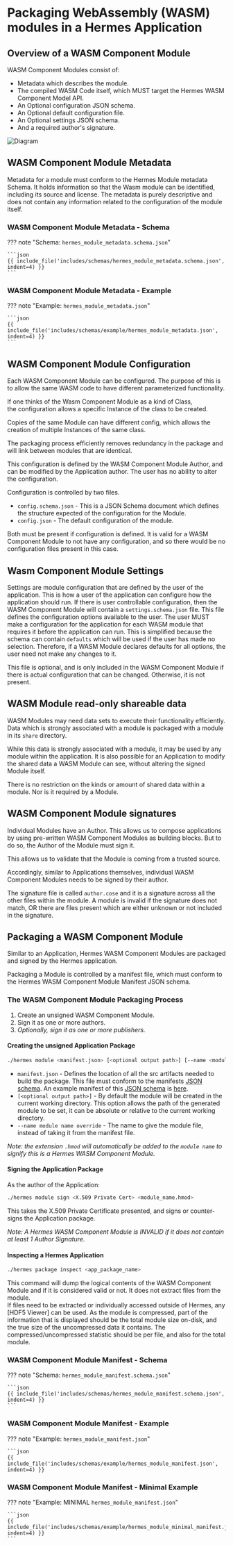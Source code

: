 # Packaging WebAssembly (WASM) modules in a Hermes Application

## Overview of a WASM Component Module

WASM Component Modules consist of:

* Metadata which describes the module.
* The compiled WASM Code itself, which MUST target the Hermes WASM Component Model API.
* An Optional configuration JSON schema.
* An Optional default configuration file.
* An Optional settings JSON schema.
* And a required author's signature.
  
![Diagram](images/wasm_component_module.d2)

## WASM Component Module Metadata

Metadata for a module must conform to the Hermes Module metadata Schema.
It holds information so that the Wasm module can be identified, including its source and license.
The metadata is purely descriptive and does not contain any information related to the configuration of the module itself.

<!-- markdownlint-disable max-one-sentence-per-line -->

### WASM Component Module Metadata - Schema

??? note "Schema: `hermes_module_metadata.schema.json`"

    ```json
    {{ include_file('includes/schemas/hermes_module_metadata.schema.json', indent=4) }}
    ```

### WASM Component Module Metadata - Example

??? note "Example: `hermes_module_metadata.json`"

    ```json
    {{ include_file('includes/schemas/example/hermes_module_metadata.json', indent=4) }}
    ```
<!-- markdownlint-enable max-one-sentence-per-line -->

## WASM Component Module Configuration

Each WASM Component Module can be configured.
The purpose of this is to allow the same WASM code to have different parameterized functionality.

If one thinks of the Wasm Component Module as a kind of Class,  
the configuration allows a specific Instance of the class to be created.

Copies of the same Module can have different config,
which allows the creation of multiple Instances of the same class.

The packaging process efficiently removes redundancy in the package and will link between modules that are identical.

This configuration is defined by the WASM Component Module Author, and can be modified by the Application author.
The user has no ability to alter the configuration.

Configuration is controlled by two files.

* `config.schema.json` - This is a JSON Schema document which defines the structure expected of the configuration for the Module.
* `config.json` - The default configuration of the module.

Both must be present if configuration is defined.
It is valid for a WASM Component Module to not have any configuration,
and so there would be no configuration files present in this case.

## Wasm Component Module Settings

Settings are module configuration that are defined by the user of the application.
This is how a user of the application can configure how the application should run.
If there is user controllable configuration, then the WASM Component Module will contain a `settings.schema.json` file.
This file defines the configuration options available to the user.
The user MUST make a configuration for the application for each WASM module that requires it before the application can run.
This is simplified because the schema can contain `defaults` which will be used if the user has made no selection.
Therefore, if a WASM Module declares defaults for all options, the user need not make any changes to it.

This file is optional, and is only included in the WASM Component Module if there is actual configuration that can be changed.
Otherwise, it is not present.

## WASM Module read-only shareable data

WASM Modules may need data sets to execute their functionality efficiently.
Data which is strongly associated with a module is packaged with a module in its `share` directory.

While this data is strongly associated with a module, it may be used by any module within the application.
It is also possible for an Application to modify the shared data a WASM Module can see, without altering the signed Module itself.

There is no restriction on the kinds or amount of shared data within a module.
Nor is it required by a Module.

## WASM Component Module signatures

Individual Modules have an Author.
This allows us to compose applications by using pre-written WASM Component Modules as building blocks.
But to do so, the Author of the Module must sign it.

This allows us to validate that the Module is coming from a trusted source.

Accordingly, similar to Applications themselves, individual WASM Component Modules needs to be signed by their author.

The signature file is called `author.cose` and it is a signature across all the other files within the module.
A module is invalid if the signature does not match,
OR there are files present which are either unknown or not included in the signature.

## Packaging a WASM Component Module

Similar to an Application, Hermes WASM Component Modules are packaged and signed by the Hermes application.

Packaging a Module is controlled by a manifest file, which must conform to the Hermes WASM Component Module Manifest JSON schema.

### The WASM Component Module Packaging Process

1. Create an unsigned WASM Component Module.
2. Sign it as one or more authors.
3. *Optionally, sign it as one or more publishers.*

#### Creating the unsigned Application Package

<!-- markdownlint-disable code-block-style -->
```sh
./hermes module <manifest.json> [<optional output path>] [--name <module name override>]
```
<!-- markdownlint-enable code-block-style -->

* `manifest.json` - Defines the location of all the src artifacts needed to build the package.
  This file must conform to the manifests [JSON schema](#wasm-component-module-manifest---schema).
  An example manifest of this [JSON schema](#wasm-component-module-manifest---schema)
  is [here](#wasm-component-module-manifest---example).
* `[<optional output path>]` - By default the module will be created in the current working directory.
  This option allows the path of the generated module to be set, it can be absolute or relative to the current working directory.
* `--name module name override` - The name to give the module file, instead of taking it from the manifest file.

*Note: the extension `.hmod` will automatically be added to the `module name`
to signify this is a Hermes WASM Component Module.*

#### Signing the Application Package

As the author of the Application:

<!-- markdownlint-disable code-block-style -->
```sh
./hermes module sign <X.509 Private Cert> <module_name.hmod>
```
<!-- markdownlint-enable code-block-style -->

This takes the X.509 Private Certificate presented, and signs or counter-signs the Application package.

*Note: A Hermes WASM Component Module is INVALID if it does not contain at least 1 Author Signature.*

#### Inspecting a Hermes Application

<!-- markdownlint-disable code-block-style -->
```sh
./hermes package inspect <app_package_name>
```
<!-- markdownlint-enable code-block-style -->

This command will dump the logical contents of the WASM Component Module and if it is considered valid or not.
It does not extract files from the module.  
If files need to be extracted or individually accessed outside of Hermes, any [HDF5 Viewer] can be used.
As the module is compressed, part of the information that is displayed should be the total module size on-disk,
and the true size of the uncompressed data it contains.
The compressed/uncompressed statistic should be per file, and also for the total module.

<!-- markdownlint-disable max-one-sentence-per-line -->

### WASM Component Module Manifest - Schema

??? note "Schema: `hermes_module_manifest.schema.json`"

    ```json
    {{ include_file('includes/schemas/hermes_module_manifest.schema.json', indent=4) }}
    ```

### WASM Component Module Manifest - Example

??? note "Example: `hermes_module_manifest.json`"

    ```json
    {{ include_file('includes/schemas/example/hermes_module_manifest.json', indent=4) }}

### WASM Component Module Manifest - Minimal Example

??? note "Example: MINIMAL `hermes_module_manifest.json`"

    ```json
    {{ include_file('includes/schemas/example/hermes_module_minimal_manifest.json', indent=4) }}
    ```
<!-- markdownlint-enable max-one-sentence-per-line -->
